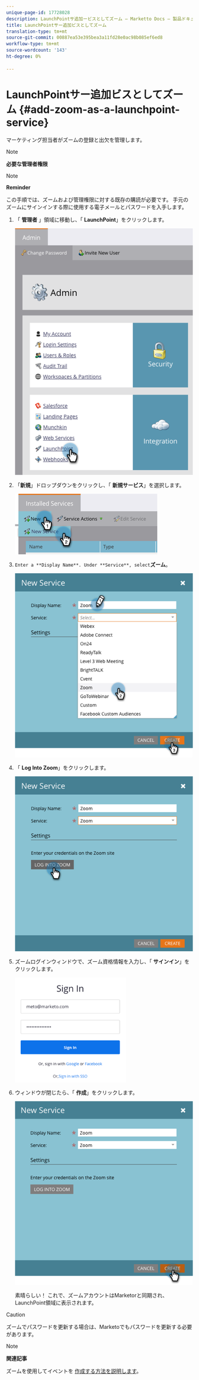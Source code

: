 ```yaml
---
unique-page-id: 17728028
description: LaunchPointサ追加ービスとしてズーム — Marketto Docs — 製品ドキュメント
title: LaunchPointサー追加ビスとしてズーム
translation-type: tm+mt
source-git-commit: 00887ea53e395bea3a11fd28e0ac98b085ef6ed8
workflow-type: tm+mt
source-wordcount: '143'
ht-degree: 0%

---
```



# LaunchPointサー追加ビスとしてズーム {#add-zoom-as-a-launchpoint-service}

マーケティング担当者がズームの登録と出欠を管理します。

>[!NOTE]
>
>**必要な管理者権限**

>[!NOTE]
>
>**Reminder**
>
>この手順では、ズームおよび管理権限に対する既存の購読が必要です。 手元のズームにサインインする際に使用する電子メールとパスワードを入手します。

1. 「 **管理者** 」領域に移動し、「 **LaunchPoint**」をクリックします。

   ![](assets/launchpoint.png)

1. 「**新規**」ドロップダウンをクリックし、「 **新規サービス**」を選択します。

   ![](assets/newservicelp.png)

1. `Enter a **Display Name**. Under **Service**, select`**ズーム**。

   ![](assets/newservice-1.png)

1. 「 **Log Into Zoom**」をクリックします。

   ![](assets/login.png)

1. ズームログインウィンドウで、ズーム資格情報を入力し、「 **サインイン**」をクリックします。

   ![](assets/zoomlogin.png)

1. ウィンドウが閉じたら、「 **作成**」をクリックします。

   ![](assets/create-1.png)

   素晴らしい！ これで、ズームアカウントはMarketorと同期され、LaunchPoint領域に表示されます。

>[!CAUTION]
>
>ズームでパスワードを更新する場合は、Marketoでもパスワードを更新する必要があります。

>[!NOTE]
>
>**関連記事**
>
>ズームを使用してイベントを [作成する方法を説明します](../../../product-docs/demand-generation/events/create-an-event/create-an-event-with-zoom.md)。


